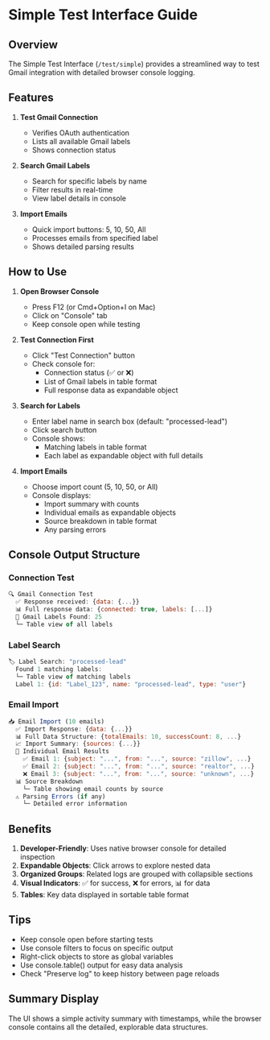 # Simple Test Interface Guide

## Overview

The Simple Test Interface (`/test/simple`) provides a streamlined way to test Gmail integration with detailed browser console logging.

## Features

1. **Test Gmail Connection**
   - Verifies OAuth authentication
   - Lists all available Gmail labels
   - Shows connection status

2. **Search Gmail Labels**
   - Search for specific labels by name
   - Filter results in real-time
   - View label details in console

3. **Import Emails**
   - Quick import buttons: 5, 10, 50, All
   - Processes emails from specified label
   - Shows detailed parsing results

## How to Use

1. **Open Browser Console**
   - Press F12 (or Cmd+Option+I on Mac)
   - Click on "Console" tab
   - Keep console open while testing

2. **Test Connection First**
   - Click "Test Connection" button
   - Check console for:
     - Connection status (✅ or ❌)
     - List of Gmail labels in table format
     - Full response data as expandable object

3. **Search for Labels**
   - Enter label name in search box (default: "processed-lead")
   - Click search button
   - Console shows:
     - Matching labels in table format
     - Each label as expandable object with full details

4. **Import Emails**
   - Choose import count (5, 10, 50, or All)
   - Console displays:
     - Import summary with counts
     - Individual emails as expandable objects
     - Source breakdown in table format
     - Any parsing errors

## Console Output Structure

### Connection Test
```javascript
🔍 Gmail Connection Test
  ✅ Response received: {data: {...}}
  📊 Full response data: {connected: true, labels: [...]}
  📧 Gmail Labels Found: 25
  └─ Table view of all labels
```

### Label Search
```javascript
🏷️ Label Search: "processed-lead"
  Found 1 matching labels:
  └─ Table view of matching labels
  Label 1: {id: "Label_123", name: "processed-lead", type: "user"}
```

### Email Import
```javascript
📥 Email Import (10 emails)
  ✅ Import Response: {data: {...}}
  📊 Full Data Structure: {totalEmails: 10, successCount: 8, ...}
  📈 Import Summary: {sources: {...}}
  📧 Individual Email Results
    ✅ Email 1: {subject: "...", from: "...", source: "zillow", ...}
    ✅ Email 2: {subject: "...", from: "...", source: "realtor", ...}
    ❌ Email 3: {subject: "...", from: "...", source: "unknown", ...}
  📊 Source Breakdown
    └─ Table showing email counts by source
  ⚠️ Parsing Errors (if any)
    └─ Detailed error information
```

## Benefits

1. **Developer-Friendly**: Uses native browser console for detailed inspection
2. **Expandable Objects**: Click arrows to explore nested data
3. **Organized Groups**: Related logs are grouped with collapsible sections
4. **Visual Indicators**: ✅ for success, ❌ for errors, 📊 for data
5. **Tables**: Key data displayed in sortable table format

## Tips

- Keep console open before starting tests
- Use console filters to focus on specific output
- Right-click objects to store as global variables
- Use console.table() output for easy data analysis
- Check "Preserve log" to keep history between page reloads

## Summary Display

The UI shows a simple activity summary with timestamps, while the browser console contains all the detailed, explorable data structures.
